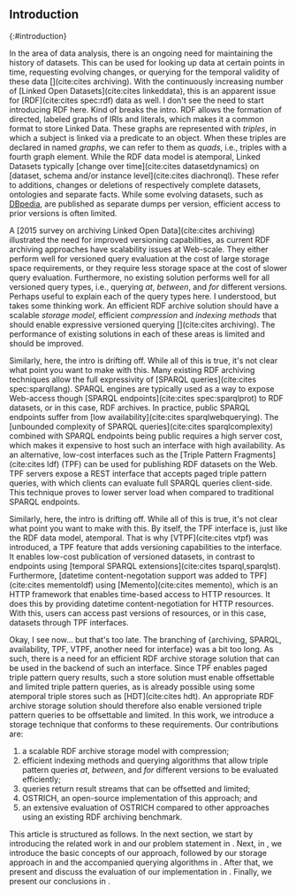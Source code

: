 ## Introduction
{:#introduction}

In the area of data analysis,
there is an ongoing need for maintaining the history of datasets.
This can be used for looking up data at certain points in time,
requesting evolving changes,
or querying for the temporal validity of these data [](cite:cites archiving).
With the continuously increasing number of [Linked Open Datasets](cite:cites linkeddata),
this is an apparent issue for [RDF](cite:cites spec:rdf) data as well.
<span class="comment" data-author="RV">I don't see the need to start introducing RDF here. Kind of breaks the intro.</span>
RDF allows the formation of directed, labeled graphs of IRIs and literals, which makes it a common format to store Linked Data.
These graphs are represented with _triples_, in which a subject is linked via a predicate to an object.
When these triples are declared in named _graphs_, we can refer to them as _quads_, i.e., triples with a fourth graph element.
While the RDF data model is atemporal, Linked Datasets typically [change over time](cite:cites datasetdynamics) on
[dataset, schema and/or instance level](cite:cites diachronql). These refer to additions,
changes or deletions of respectively complete datasets, ontologies and separate facts.
While some evolving datasets, such as [DBpedia](dbpedia),
are published as separate dumps per version,
efficient access to prior versions is often limited.

A [2015 survey on archiving Linked Open Data](cite:cites archiving) illustrated the need for improved versioning capabilities,
as current RDF archiving approaches have scalability issues at Web-scale.
They either perform well for versioned query evaluation at the cost of large storage space requirements,
or they require less storage space at the cost of slower query evaluation.
Furthermore, no existing solution performs well for all versioned query types, i.e., querying *at*, *between*, and *for* different versions.
<span class="comment" data-author="RV">Perhaps useful to explain each of the query types here. I understood, but takes some thinking work.</span>
An efficient RDF archive solution should have a scalable *storage model*,
efficient *compression* and *indexing methods* that should enable expressive versioned querying [](cite:cites archiving).
The performance of existing solutions in each of these areas is limited and should be improved.

<span class="comment" data-author="RV">Similarly, here, the intro is drifting off. While all of this is true, it's not clear what point you want to make with this.</span>
Many existing RDF archiving techniques allow the full expressivity of [SPARQL queries](cite:cites spec:sparqllang).
SPARQL engines are typically used as a way to expose Web-access though [SPARQL endpoints](cite:cites spec:sparqlprot)
to RDF datasets, or in this case, RDF archives.
In practice, public SPARQL endpoints suffer from [low availability](cite:cites sparqlwebquerying).
The [unbounded complexity of SPARQL queries](cite:cites sparqlcomplexity) combined
with SPARQL endpoints being public requires a high server cost,
which makes it expensive to host such an interface with high availability.
As an alternative, low-cost interfaces such as the [Triple Pattern Fragments](cite:cites ldf) (TPF) can be used for publishing RDF datasets on the Web.
TPF servers expose a REST interface that accepts paged triple pattern queries,
with which clients can evaluate full SPARQL queries client-side.
This technique proves to lower server load when compared to traditional SPARQL endpoints.

<span class="comment" data-author="RV">Similarly, here, the intro is drifting off. While all of this is true, it's not clear what point you want to make with this.</span>
By itself, the TPF interface is, just like the RDF data model, atemporal.
That is why [VTPF](cite:cites vtpf) was introduced, a TPF feature that adds versioning capabilities to the interface.
It enables low-cost publication of versioned datasets, in contrast to endpoints using [temporal SPARQL extensions](cite:cites tsparql,sparqlst).
Furthermore, [datetime content-negotation support was added to TPF](cite:cites mementoldf) using [Memento](cite:cites memento),
which is an HTTP framework that enables time-based access to HTTP resources.
It does this by providing datetime content-negotiation for HTTP resources.
With this, users can access past versions of resources, or in this case, datasets through TPF interfaces.

<span class="comment" data-author="RV">Okay, I see now… but that's too late. The branching of {archiving, SPARQL, availability, TPF, VTPF, another need for interface} was a bit too long.</span>
As such, there is a need for an efficient RDF archive storage solution that can be used in the backend of such an interface.
Since TPF enables paged triple pattern query results, such a store solution must enable offsettable and limited triple pattern queries,
as is already possible using some atemporal triple stores such as [HDT](cite:cites hdt).
An appropriate RDF archive storage solution should therefore also enable versioned triple pattern queries to be offsettable and limited.
In this work, we introduce a storage technique that conforms to these requirements.
Our contributions are:

1. a scalable RDF archive storage model with compression;
2. efficient indexing methods and querying algorithms that allow triple pattern queries *at*, *between*, and *for* different versions to be evaluated efficiently;
3. queries return result streams that can be offsetted and limited;
4. OSTRICH, an open-source implementation of this approach; and
5. an extensive evaluation of OSTRICH compared to other approaches using an existing RDF archiving benchmark.

This article is structured as follows.
In the next section, we start by introducing the related work in [](#related-work) and our problem statement in [](#problem-statement).
Next, in [](#fundamentals), we introduce the basic concepts of our approach,
followed by our storage approach in [](#storage) and the accompanied querying algorithms in [](#querying).
After that, we present and discuss the evaluation of our implementation in [](#evaluation).
Finally, we present our conclusions in [](#conclusions).
